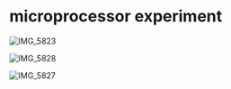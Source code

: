 # microprocessor experiment
![IMG_5823](https://github.com/user-attachments/assets/740ca7ac-8db6-4880-b5ab-2fc3a60040b0)

![IMG_5828](https://github.com/user-attachments/assets/749bf8fd-3e93-4ad2-bc68-7ece063bfad7)

![IMG_5827](https://github.com/user-attachments/assets/b2e1aea6-4808-4e3e-a9ba-d5e5e085bd31)
